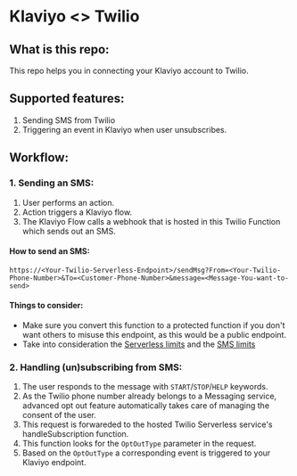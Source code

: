 # Klaviyo <> Twilio

## What is this repo:
This repo helps you in connecting your Klaviyo account to Twilio. 

## Supported features:
1. Sending SMS from Twilio 
2. Triggering an event in Klaviyo when user unsubscribes.


## Workflow:
### 1. Sending an SMS:
1. User performs an action. 
2. Action triggers a Klaviyo flow.
3. The Klaviyo Flow calls a webhook that is hosted in this Twilio Function which sends out an SMS. 

#### How to send an SMS:

`https://<Your-Twilio-Serverless-Endpoint>/sendMsg?From=<Your-Twilio-Phone-Number>&To=<Customer-Phone-Number>&message=<Message-You-want-to-send>`

#### Things to consider: 
- Make sure you convert this function to a protected function if you don't want others to misuse this endpoint, as this would be a public endpoint.
- Take into consideration the [Serverless limits](https://www.twilio.com/docs/runtime/serverless-api#limitations-and-limits) and the [SMS limits](https://www.twilio.com/blog/programmable-sms-api-basics-best-practices)


### 2. Handling (un)subscribing from SMS:
1. The user responds to the message with `START`/`STOP`/`HELP` keywords. 
2. As the Twilio phone number already belongs to a Messaging service, advanced opt out feature automatically takes care of managing the consent of the user. 
3. This request is forwareded to the hosted Twilio Serverless service's handleSubscription function. 
4. This function looks for the `OptOutType` parameter in the request. 
5. Based on the `OptOutType` a corresponding event is triggered to your Klaviyo endpoint. 



